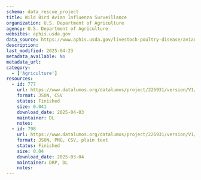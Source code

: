 ```yaml
---
schema: data_rescue_project 
title: Wild Bird Avian Influenza Surveillance
organization: U.S. Department of Agriculture
agency: U.S. Department of Agriculture
websites: aphis.usda.gov
data_source: https://www.aphis.usda.gov/livestock-poultry-disease/avian/avian-influenza/wild-bird-surveillance-dashboard
description: 
last_modified: 2025-04-23
metadata_available: No
metadata_url: 
category:
  - ['Agriculture'] 
resources:
  - id: 777
    url: https://www.datalumos.org/datalumos/project/226931/version/V1/view
    format: JSON, CSV
    status: Finished
    size: 0.041
    download_date: 2025-04-03
    maintainer: DL
    notes: 
  - id: 798
    url: https://www.datalumos.org/datalumos/project/226931/version/V1/view
    format: JSON, PNG, CSV, plain text
    status: Finished
    size: 0.04
    download_date: 2025-03-04
    maintainer: DRP, DL
    notes: 
---
```

